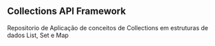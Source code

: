 ## Collections API Framework

Repositorio de Aplicação de conceitos de Collections em estruturas de dados List, Set e Map